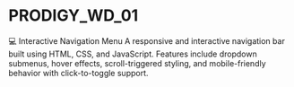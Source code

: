 # PRODIGY_WD_01
💻 Interactive Navigation Menu A responsive and interactive navigation bar built using HTML, CSS, and JavaScript. Features include dropdown submenus, hover effects, scroll-triggered styling, and mobile-friendly behavior with click-to-toggle support.
